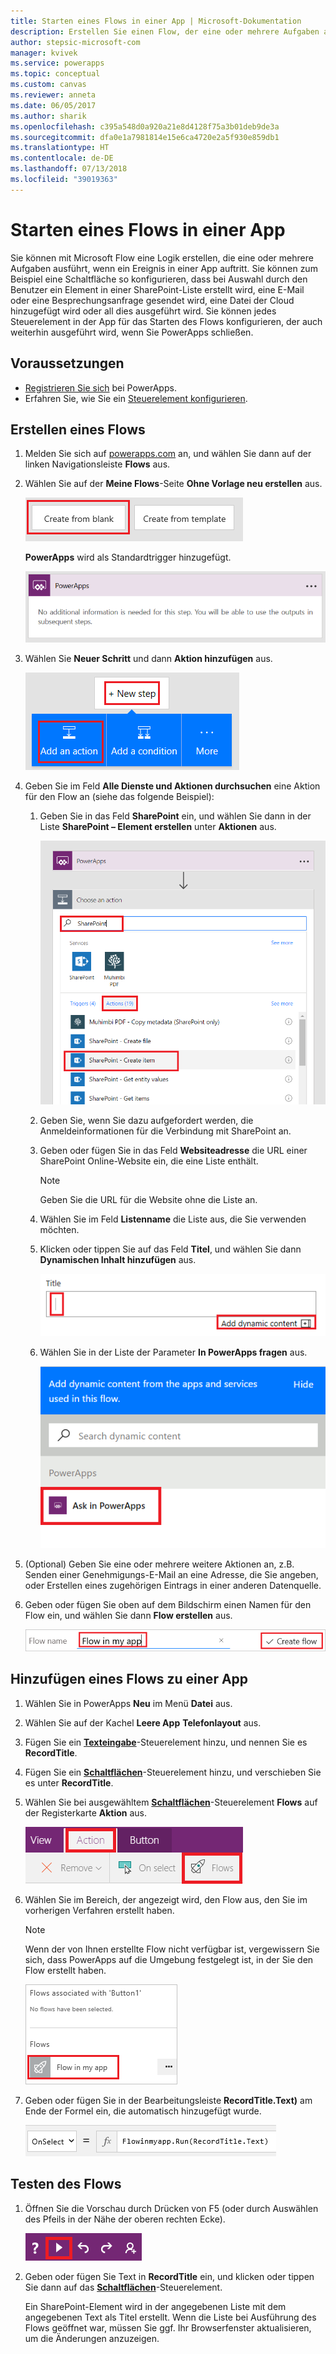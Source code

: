 ```yaml
---
title: Starten eines Flows in einer App | Microsoft-Dokumentation
description: Erstellen Sie einen Flow, der eine oder mehrere Aufgaben ausführt, wenn ein Ereignis in einer App auftritt, z.B. wenn ein Benutzer eine Schaltfläche auswählt.
author: stepsic-microsoft-com
manager: kvivek
ms.service: powerapps
ms.topic: conceptual
ms.custom: canvas
ms.reviewer: anneta
ms.date: 06/05/2017
ms.author: sharik
ms.openlocfilehash: c395a548d0a920a21e8d4128f75a3b01deb9de3a
ms.sourcegitcommit: dfa0e1a7981814e15e6ca4720e2a5f930e859db1
ms.translationtype: HT
ms.contentlocale: de-DE
ms.lasthandoff: 07/13/2018
ms.locfileid: "39019363"
---
```

# <a name="start-a-flow-in-an-app"></a>Starten eines Flows in einer App
Sie können mit Microsoft Flow eine Logik erstellen, die eine oder mehrere Aufgaben ausführt, wenn ein Ereignis in einer App auftritt. Sie können zum Beispiel eine Schaltfläche so konfigurieren, dass bei Auswahl durch den Benutzer ein Element in einer SharePoint-Liste erstellt wird, eine E-Mail oder eine Besprechungsanfrage gesendet wird, eine Datei der Cloud hinzugefügt wird oder all dies ausgeführt wird. Sie können jedes Steuerelement in der App für das Starten des Flows konfigurieren, der auch weiterhin ausgeführt wird, wenn Sie PowerApps schließen.

## <a name="prerequisites"></a>Voraussetzungen

* [Registrieren Sie sich](../signup-for-powerapps.md) bei PowerApps.
* Erfahren Sie, wie Sie ein [Steuerelement konfigurieren](add-configure-controls.md).

## <a name="create-a-flow"></a>Erstellen eines Flows
1. Melden Sie sich auf [powerapps.com](http://web.powerapps.com) an, und wählen Sie dann auf der linken Navigationsleiste **Flows** aus.

2. Wählen Sie auf der **Meine Flows**-Seite **Ohne Vorlage neu erstellen** aus.

    ![Option, um einen Flow ohne Vorlage zu erstellen](./media/using-logic-flows/create-from-blank.png)

    **PowerApps** wird als Standardtrigger hinzugefügt.

    ![PowerApps als Trigger, der den Flow auslöst](./media/using-logic-flows/set-trigger.png)

3. Wählen Sie **Neuer Schritt** und dann **Aktion hinzufügen** aus.

    ![Option zum Hinzufügen einer Aktion](./media/using-logic-flows/add-action.png)

4. Geben Sie im Feld **Alle Dienste und Aktionen durchsuchen** eine Aktion für den Flow an (siehe das folgende Beispiel):

   1. Geben Sie in das Feld **SharePoint** ein, und wählen Sie dann in der Liste **SharePoint – Element erstellen** unter **Aktionen** aus.

       ![Option zum Erstellen eines SharePoint-Elements](./media/using-logic-flows/create-sharepoint-item.png)

   2. Geben Sie, wenn Sie dazu aufgefordert werden, die Anmeldeinformationen für die Verbindung mit SharePoint an.

   3. Geben oder fügen Sie in das Feld **Websiteadresse** die URL einer SharePoint Online-Website ein, die eine Liste enthält.

       > [!NOTE]
      > Geben Sie die URL für die Website ohne die Liste an.

   4. Wählen Sie im Feld **Listenname** die Liste aus, die Sie verwenden möchten.

   5. Klicken oder tippen Sie auf das Feld **Titel**, und wählen Sie dann **Dynamischen Inhalt hinzufügen** aus.

       ![Hinzufügen von „In PowerApps fragen“ zum Feld „Titel“](./media/using-logic-flows/ask-in-powerapps.png)

   6. Wählen Sie in der Liste der Parameter **In PowerApps fragen** aus.

       ![Hinzufügen eines Parameters](./media/using-logic-flows/add-parameter.png)

5. (Optional) Geben Sie eine oder mehrere weitere Aktionen an, z.B. Senden einer Genehmigungs-E-Mail an eine Adresse, die Sie angeben, oder Erstellen eines zugehörigen Eintrags in einer anderen Datenquelle.

6. Geben oder fügen Sie oben auf dem Bildschirm einen Namen für den Flow ein, und wählen Sie dann **Flow erstellen** aus.

    ![Benennen und Speichern des Flows](./media/using-logic-flows/name-flow.png)

## <a name="add-a-flow-to-an-app"></a>Hinzufügen eines Flows zu einer App
1. Wählen Sie in PowerApps **Neu** im Menü **Datei** aus.

2. Wählen Sie auf der Kachel **Leere App** **Telefonlayout** aus.

3. Fügen Sie ein **[Texteingabe](controls/control-text-input.md)**-Steuerelement hinzu, und nennen Sie es **RecordTitle**.

4. Fügen Sie ein **[Schaltflächen](controls/control-button.md)**-Steuerelement hinzu, und verschieben Sie es unter **RecordTitle**.

5. Wählen Sie bei ausgewähltem **[Schaltflächen](controls/control-button.md)**-Steuerelement **Flows** auf der Registerkarte **Aktion** aus.

    ![Option „Flows“ auf der Registerkarte „Aktion“](./media/using-logic-flows/action-tab.png)

6. Wählen Sie im Bereich, der angezeigt wird, den Flow aus, den Sie im vorherigen Verfahren erstellt haben.

    > [!NOTE]
   > Wenn der von Ihnen erstellte Flow nicht verfügbar ist, vergewissern Sie sich, dass PowerApps auf die Umgebung festgelegt ist, in der Sie den Flow erstellt haben.

    ![Hinzufügen eines Flows aus dem Bereich „Anpassung“](./media/using-logic-flows/add-flow-from-pane.png)

7. Geben oder fügen Sie in der Bearbeitungsleiste **RecordTitle.Text)** am Ende der Formel ein, die automatisch hinzugefügt wurde.

    ![OnSelect-Eigenschaft, die den Flow enthält](./media/using-logic-flows/onselect-with-flow.png)

## <a name="test-the-flow"></a>Testen des Flows
1. Öffnen Sie die Vorschau durch Drücken von F5 (oder durch Auswählen des Pfeils in der Nähe der oberen rechten Ecke).

    ![OnSelect-Eigenschaft, die den Flow enthält](./media/using-logic-flows/open-preview.png)

2. Geben oder fügen Sie Text in **RecordTitle** ein, und klicken oder tippen Sie dann auf das **[Schaltflächen](controls/control-button.md)**-Steuerelement.

    Ein SharePoint-Element wird in der angegebenen Liste mit dem angegebenen Text als Titel erstellt. Wenn die Liste bei Ausführung des Flows geöffnet war, müssen Sie ggf. Ihr Browserfenster aktualisieren, um die Änderungen anzuzeigen.
